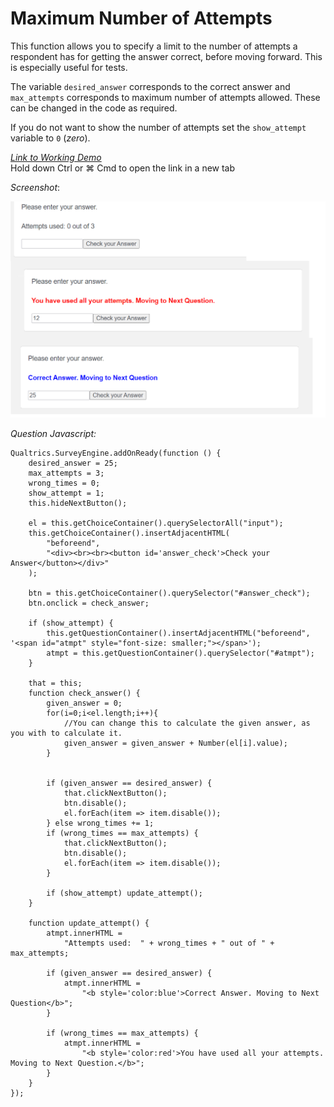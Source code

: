 # Maximum Number of Attempts

This function allows you to specify a limit to the number of attempts a respondent has for getting the answer correct, before moving forward. This is especially useful for tests.  

The variable ```desired_answer``` corresponds to the correct answer and ```max_attempts``` corresponds to maximum number of attempts allowed. These can be changed in the code as required. 

If you do not want to show the number of attempts set the  ```show_attempt``` variable to ```0``` (*zero*).

  
 [_Link to Working Demo_](https://iima.au1.qualtrics.com/jfe/preview/SV_bd8Lv6cH7a3pJVb/BL_1Nug9eocGALKm8J?Q_SurveyVersionID=current)   
Hold down Ctrl or ⌘ Cmd to open the link in a new tab   
  
 _Screenshot_:

![](../.gitbook/assets/attempts.png)

_Question Javascript:_

```
Qualtrics.SurveyEngine.addOnReady(function () {
	desired_answer = 25;
	max_attempts = 3;
	wrong_times = 0;
	show_attempt = 1;
	this.hideNextButton();

	el = this.getChoiceContainer().querySelectorAll("input");
	this.getChoiceContainer().insertAdjacentHTML(
		"beforeend",
		"<div><br><br><button id='answer_check'>Check your Answer</button></div>"
	);

	btn = this.getChoiceContainer().querySelector("#answer_check");
	btn.onclick = check_answer;

	if (show_attempt) {
		this.getQuestionContainer().insertAdjacentHTML("beforeend", '<span id="atmpt" style="font-size: smaller;"></span>');
		atmpt = this.getQuestionContainer().querySelector("#atmpt");
	}

	that = this;
	function check_answer() {
		given_answer = 0;
		for(i=0;i<el.length;i++){
			//You can change this to calculate the given answer, as you with to calculate it.
			given_answer = given_answer + Number(el[i].value);
		}
		

		if (given_answer == desired_answer) {
			that.clickNextButton();
			btn.disable();
			el.forEach(item => item.disable());
		} else wrong_times += 1;
		if (wrong_times == max_attempts) {
			that.clickNextButton();
			btn.disable();
			el.forEach(item => item.disable());
		}

		if (show_attempt) update_attempt();
	}

	function update_attempt() {
		atmpt.innerHTML =
			"Attempts used:  " + wrong_times + " out of " + max_attempts;

		if (given_answer == desired_answer) {
			atmpt.innerHTML =
				"<b style='color:blue'>Correct Answer. Moving to Next Question</b>";
		}

		if (wrong_times == max_attempts) {
			atmpt.innerHTML =
				"<b style='color:red'>You have used all your attempts. Moving to Next Question.</b>";
		}
	}
});
```
